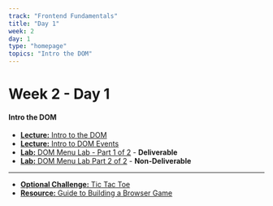 ```yaml
---
track: "Frontend Fundamentals"
title: "Day 1"
week: 2
day: 1
type: "homepage"
topics: "Intro the DOM" 
---
```



# Week 2 - Day 1

#### Intro the DOM

<!-- - [**Warmup:** Intro to Flexbox](/frontend-fundamentals/week-2/day-1/lecture-materials/intro-to-flexbox/) -->
- [**Lecture:** Intro to the DOM](/frontend-fundamentals/week-2/day-1/lecture-materials/intro-to-the-dom/)
- [**Lecture:** Intro to DOM Events](/frontend-fundamentals/week-2/day-1/lecture-materials/intro-to-dom-events/)
- [**Lab:** DOM Menu Lab - Part 1 of 2](/frontend-fundamentals/week-2/day-1/labs/dom-menu-lab-part-1/) - **Deliverable**
- [**Lab:** DOM Menu Lab Part 2 of 2](/frontend-fundamentals/week-2/day-1/labs/dom-menu-lab-part-2/) - **Non-Deliverable**

<hr>

- [**Optional Challenge:** Tic Tac Toe](/frontend-fundamentals/week-2/day-1/labs/tic-tac-toe/)
- [**Resource:** Guide to Building a Browser Game](/frontend-fundamentals/week-2/day-1/additional-materials/guide-to-building-a-browser-game/)

<!-- 
<br>
<br>
<hr>
<br>
<br>


#### Lesson Recordings

- [**Intro to the DOM**]()
- [**Intro to DOM Events**]() 

-->
